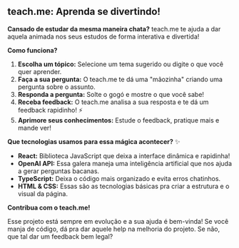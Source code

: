 ## teach.me: Aprenda se divertindo! 

**Cansado de estudar da mesma maneira chata?**  teach.me te ajuda a dar aquela animada nos seus estudos de forma interativa e divertida! 

**Como funciona?** 

1. **Escolha um tópico:** Selecione um tema sugerido ou digite o que você quer aprender. 
2. **Faça a sua pergunta:** O teach.me te dá uma "mãozinha" criando uma pergunta sobre o assunto. 
3. **Responda a pergunta:**  Solte o gogó e mostre o que você sabe! 
4. **Receba feedback:** O teach.me analisa a sua resposta e te dá um feedback rapidinho!  ⚡️
5. **Aprimore seus conhecimentos:** Estude o feedback, pratique mais e mande ver! 

**Que tecnologias usamos para essa mágica acontecer?** ✨

* **React:**  Biblioteca JavaScript que deixa a interface dinâmica e rapidinha! ️
* **OpenAI API:**  Essa galera maneja uma inteligência artificial que nos ajuda a gerar perguntas bacanas.   
* **TypeScript:**  Deixa o código mais organizado e evita erros chatinhos.  
* **HTML & CSS:**  Essas são as tecnologias básicas pra criar a estrutura e o visual da página.  ️

**Contribua com o teach.me!** 

Esse projeto está sempre em evolução e a sua ajuda é bem-vinda! Se você manja de código, dá pra dar aquele help na melhoria do projeto. Se não, que tal dar um feedback bem legal? 
